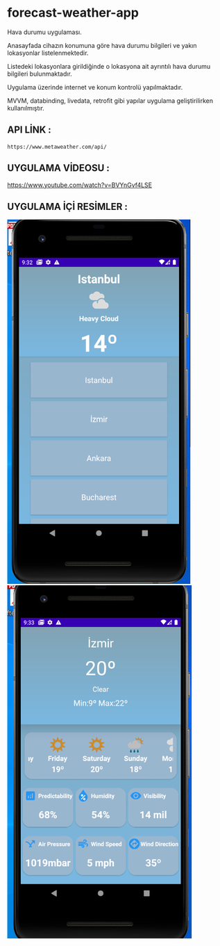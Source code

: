 # forecast-weather-app

Hava durumu uygulaması.

Anasayfada cihazın konumuna göre hava durumu bilgileri ve yakın lokasyonlar listelenmektedir. 

Listedeki lokasyonlara girildiğinde o lokasyona ait ayrıntılı hava durumu bilgileri bulunmaktadır.

Uygulama üzerinde internet ve konum kontrolü yapılmaktadır.

MVVM, databinding, livedata, retrofit gibi yapılar uygulama geliştirilirken kullanılmıştır.


## API LİNK :

```
https://www.metaweather.com/api/
```

## UYGULAMA VİDEOSU :

https://www.youtube.com/watch?v=BVYnGvf4LSE


## UYGULAMA İÇİ RESİMLER :
![1](images_app/1.PNG)
![2](images_app/2.PNG)
